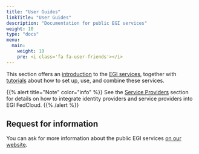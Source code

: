 ```yaml
---
title: "User Guides"
linkTitle: "User Guides"
description: "Documentation for public EGI services"
weight: 10
type: "docs"
menu:
  main:
    weight: 10
    pre: <i class='fa fa-user-friends'></i>
---
```


This section offers an [introduction](getting-started) to the
[EGI services](https://www.egi.eu/services/), together with
[tutorials](tutorials) about how to set up, use, and combine these services.

{{% alert title="Note" color="info" %}} See the [Service Providers](../providers)
section for details on how to integrate identity providers and service providers
into EGI FedCloud.
{{% /alert %}}

## Request for information

You can ask for more information about the public EGI services
[on our website](https://www.egi.eu/more-information).
